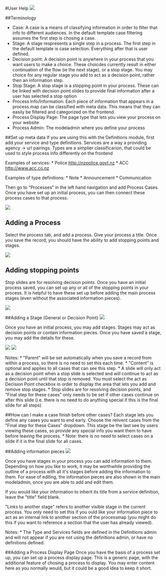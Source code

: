 #User Help
![](_images/initial.png)


##Terminology
* Case: A case is a means of classifying information in order to filter that info to different audiences. In the default template case filtering assumes the first step is chosing a case. 
* Stage: A stage respresents a single step in a process. The first step in the default template is case selection. Everything after that is user defined.
* Decision point: A decision point is anywhere in your process that you want users to make a choice. These choicdes currently result in either continuation of the flow (ie the next stage), or a stop stage. You may choice for any regular stage you add to act as a decision point, rather then an information step.
* Stop Stage: A stop stage is a stopping point in your process. These can be linked with decision point slides to provide final information after a user has selected a stop option
* Process Info/Information: Each piece of information that appears in a process map can be classified with meta data. This means that they can easily be filtered and categorized on the frontend.
* Process Display Page: The page type that lets you view your process on your website
* Process Admin: The modeladmin where you define your process


##Set up meta data
If you are using this with the Definitions module, first add your service and type definitions. Services are a way a providing agency -> url pairings. Types are a simplier classificarion, that could be used to style process info differently on the frontend

Examples of services:
	* Police http://nzpolice.govt.nz
	* ACC http://www.acc.co.nz

Examples of type definitions:
	* Note
	* Announcement
	* Communication

Then go to "Processes" in the left hand navigation and add Process Cases. Once you have set up an initial process, you can then connect these process cases to that process.

![](_images/add_case.png)

## Adding a Process
Select the process tab, and add a process. Give your process a title. Once you save the record, you should have the ability to add stopping points and stages.

![](_images/add_process.png)

## Adding stopping points
Stop slides are for resolving decision points. Once you have an initial process saved, you can set up any or all of the stopping points in your process. It is helpful to have these set up before adding the main process stages (even without the associated information pieces).

![](_images/add_process_stages.png)

##Adding a Stage (General or Decision Point)
![](_images/add_stage.png)

Once you have an initial process, you may add stages. Stages may act as decision points *or* contain information pieces. Once you have saved a stage, you may add the details for these. 

![](_images/add_decision_stage.png)
![](_images/add_general_stage.png)

Notes: 
	* "Parent" will be set automatically when you save a record from within a process, so there is no need to set this each time.
	* "Content" is optional and applies to all cases that can see this step.
	* A slide will only act as a decision point when a stop slide is selected and will continue to act as a decision point until that stop is removed. You must select the act as Decision Point checkbox in order to display the area that lets you add and remove stop stages.
	* Stop slides are for resolving decision points, and "Final step for these cases" only needs to be set if other cases continue on after this slide (i.e. there is no need to do anything special if this is the final slide for all steps)



##How can I make a case finish before other cases?
Each stage lets you define any cases you want to end early. Choose the relivent cases from the "Final step for these Cases" dropdown. This stage be the last see by users viewing these cases, so provide any special info you want them to have before leaving the process.
	* Note: there is no need to select cases on a slide if it is the final slide for all cases.

##Adding information pieces
![](_images/add_info.png)

Once you have stages in your process you can add information to them. Depending on how you like to work, it may be worthwhile providing the outline of a process with all it's stages before adding the information to them. For ease of editing, the information pieces are also shown in the main modeladmin, once you are able to add and edit them. 

If you would like your information to inherit its title from a service definition, leave the "title" field blank.

"Links to another stage" refers to another visible stage in the current process. You only need to set this if you ould like your information piece to act as an internal link to another section of the processmap (you might do this if you want to reference a section that the user has already viewed).

Notes: 
	* The Type and Services fields are defined in the Definitions admin and will not appear if you are not using the definitions admin, or have no definitions defined.

##Adding a Process Display Page
Once you have the basis of a process set up, you can set up a process display page. This is a generic page, with the additional feature of chosing a process to display. You may enter content here as you normally would, but it could be a good idea to keep it short.




